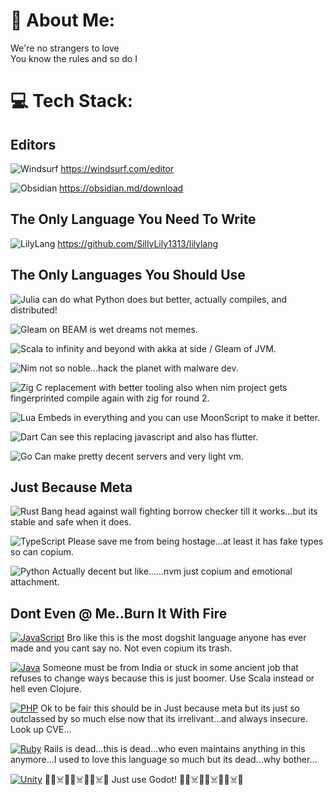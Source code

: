 # 💫 About Me:
We're no strangers to love<br>You know the rules and so do I

# 💻 Tech Stack:

## Editors
![Windsurf](https://img.shields.io/badge/Windsurf-000000?style=for-the-badge) https://windsurf.com/editor

![Obsidian](https://img.shields.io/badge/Obsidian-000000?style=for-the-badge) https://obsidian.md/download

## The Only Language You Need To Write
![LilyLang](https://img.shields.io/badge/LilyLang-725D85?style=for-the-badge) https://github.com/SillyLily1313/lilylang

## The Only Languages You Should Use
![Julia](https://img.shields.io/badge/Julia-9558B2?style=for-the-badge) can do what Python does but better, actually compiles, and distributed!

![Gleam](https://img.shields.io/badge/Gleam-%23ff00ee?style=for-the-badge) on BEAM is wet dreams not memes.

![Scala](https://img.shields.io/badge/scala-%23DC322F.svg?style=for-the-badge&logo=scala&logoColor=white) to infinity and beyond with akka at side / Gleam of JVM.

![Nim](https://img.shields.io/badge/nim-%23FFE953.svg?style=for-the-badge&logo=nim&logoColor=white) not so noble...hack the planet with malware dev.

![Zig](https://img.shields.io/badge/Zig-%23F7A41D.svg?style=for-the-badge&logo=zig&logoColor=white) C replacement with better tooling also when nim project gets fingerprinted compile again with zig for round 2.

![Lua](https://img.shields.io/badge/lua-%232C2D72.svg?style=for-the-badge&logo=lua&logoColor=white) Embeds in everything and you can use MoonScript to make it better.

![Dart](https://img.shields.io/badge/dart-%230175C2.svg?style=for-the-badge&logo=dart&logoColor=white) Can see this replacing javascript and also has flutter.

![Go](https://img.shields.io/badge/go-%2300ADD8.svg?style=for-the-badge&logo=go&logoColor=white) Can make pretty decent servers and very light vm.

## Just Because Meta

![Rust](https://img.shields.io/badge/rust-%23000000.svg?style=for-the-badge&logo=rust&logoColor=white) Bang head against wall fighting borrow checker till it works...but its stable and safe when it does.

![TypeScript](https://img.shields.io/badge/typescript-%23007ACC.svg?style=for-the-badge&logo=typescript&logoColor=white) Please save me from being hostage...at least it has fake types so can copium.

![Python](https://img.shields.io/badge/python-3670A0?style=for-the-badge&logo=python&logoColor=ffdd54) Actually decent but like......nvm just copium and emotional attachment.

## Dont Even @ Me..Burn It With Fire
[![JavaScript](https://img.shields.io/badge/JavaScript-F7DF1E?style=for-the-badge&logo=javascript&logoColor=000)](#) Bro like this is the most dogshit language anyone has ever made and you cant say no. Not even copium its trash.

[![Java](https://img.shields.io/badge/Java-%23ED8B00.svg?style=for-the-badge&logo=openjdk&logoColor=white)](#) Someone must be from India or stuck in some ancient job that refuses to change ways because this is just boomer. Use Scala instead or hell even Clojure.

[![PHP](https://img.shields.io/badge/php-%23777BB4.svg?&style=for-the-badge&logo=php&logoColor=white)](#) Ok to be fair this should be in Just because meta but its just so outclassed by so much else now that its irrelivant...and always insecure. Look up CVE...

[![Ruby](https://img.shields.io/badge/Ruby-%23CC342D.svg?style=for-the-badge&logo=ruby&logoColor=white)](#) Rails is dead...this is dead...who even maintains anything in this anymore...I used to love this language so much but its dead...why bother...

[![Unity](https://img.shields.io/badge/Unity-%23000000.svg?style=for-the-badge&logo=unity&logoColor=white)](#) 🖕🔥☠️🖕🔥☠️🖕🔥☠️🖕 Just use Godot! 🖕🔥☠️🖕🔥☠️🖕🔥☠️🖕

